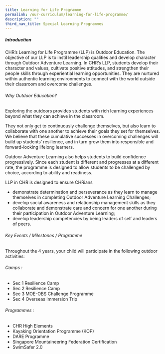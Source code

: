 ```yaml
---
title: Learning for Life Programme
permalink: /our-curriculum/learning-for-life-programme/
description: ""
third_nav_title: Special Learning Programmes
---
```

##### Introduction

CHR’s Learning for Life Programme (LLP) is Outdoor Education. The objective of our LLP is to instil leadership qualities and develop character through Outdoor Adventure Learning. In CHR’s LLP, students develop their character and values, cultivate positive attitudes, and strengthen their people skills through experiential learning opportunities. They are nurtured within authentic learning environments to connect with the world outside their classroom and overcome challenges.

###### Why Outdoor Education?

Exploring the outdoors provides students with rich learning experiences beyond what they can achieve in the classroom. 

They not only get to continuously challenge themselves, but also learn to collaborate with one another to achieve their goals they set for themselves. We believe that these cumulative successes in overcoming challenges will build up students’ resilience, and in turn grow them into responsible and forward-looking lifelong learners. 

Outdoor Adventure Learning also helps students to build confidence progressively. Since each student is different and progresses at a different rate, the programme is designed to allow students to be challenged by choice, according to ability and readiness.

LLP in CHR is designed to ensure CHRians

* demonstrate determination and perseverance as they learn to manage themselves in completing Outdoor Adventure Learning Challenges;
* develop social awareness and relationship management skills as they collaborate and demonstrate care and concern for one another during their participation in Outdoor Adventure Learning;
* develop leadership competencies by being leaders of self and leaders of peers.

###### Key Events / Milestones / Programme

Throughout the 4 years, your child will participate in the following outdoor activities:

###### Camps :
*  Sec 1 Resilience Camp
*  Sec 2 Resilience Camp
*  Sec 3 MOE-OBS Challenge Programme
*  Sec 4 Overseas Immersion Trip

###### Programmes : 
* CHR High Elements
* Kayaking Orientation Programme (KOP)
* DARE Programme
* Singapore Mountaineering Federation Certification
* SwimSafer 2.0
